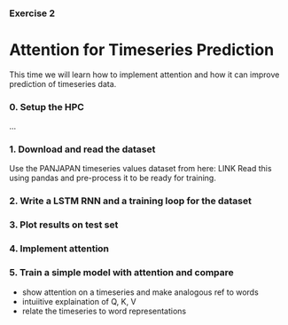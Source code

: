 ### Exercise 2
# Attention for Timeseries Prediction

This time we will learn how to implement attention and how it can improve prediction of timeseries data.

### 0. Setup the HPC
...
<!-- TODO: Write a preparation how-to doc -->

### 1. Download and read the dataset

Use the PANJAPAN timeseries values dataset from here: LINK
Read this using pandas and pre-process it to be ready for training.

### 2. Write a LSTM RNN and a training loop for the dataset

### 3. Plot results on test set

<!-- Home task until here -->
<!-- Rest will be shown only in the exercise -->

### 4. Implement attention

### 5. Train a simple model with attention and compare

- show attention on a timeseries and make analogous ref to words
- intuiitive explaination of Q, K, V
- relate the timeseries to word representations
